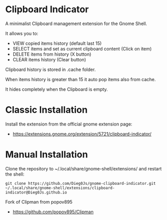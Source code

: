 Clipboard Indicator
===========================

A minimalist Clipboard management extension for the Gnome Shell.

It allows you to:

- VIEW copied items history (default last 15)
- SELECT items and set as current clipboard content (Click on item)
- DELETE items from history (X button)
- CLEAR items history (Clear button)

Clipboard history is stored in .cache folder.

When items history is greater than 15 it auto pop items also from cache. 

It hides completely when the Clipboard is empty.

# Classic Installation
Install the extension from the official gnome extension page:
- https://extensions.gnome.org/extension/5721/clipboard-indicator/

# Manual Installation
Clone the repository to ~/.local/share/gnome-shell/extensions/ and restart the shell:

    git clone https://github.com/Dieg0Js/gnome-clipboard-indicator.git ~/.local/share/gnome-shell/extensions/clipboard-indicator@Dieg0Js.github.io

Fork of Clipman from popov895
 * https://github.com/popov895/Clipman

